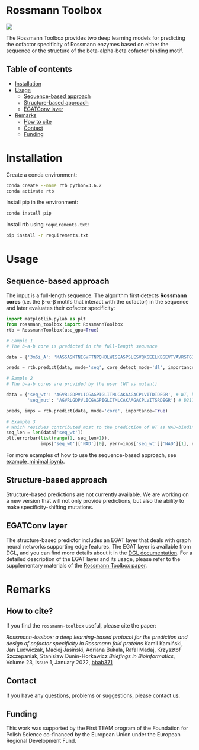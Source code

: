 # Rossmann Toolbox

<img src="https://github.com/labstructbioinf/rossmann-toolbox/blob/main/logo.png" align="center">

The Rossmann Toolbox provides two deep learning models for predicting the cofactor specificity of Rossmann enzymes based on either the sequence or the structure of the beta-alpha-beta cofactor binding motif.

## Table of contents
* [ Installation ](#Installation)
* [ Usage ](#Usage)
    + [Sequence-based approach](#sequence-based-approach)
    + [Structure-based approach](#structure-based-approach)
    + [EGATConv layer](#EGATConv-layer)
* [ Remarks ](#Remarks)
    + [How to cite](#how-to-cite)
    + [Contact](#contact)
    + [Funding](#funding)

# Installation

Create a conda environment:
```bash
conda create --name rtb python=3.6.2
conda activate rtb
```

Install pip in the environment:
```bash
conda install pip
```

Install rtb using `requirements.txt`:
```bash
pip install -r requirements.txt
```

# Usage

## Sequence-based approach
The input is a full-length sequence. The algorithm first detects <b>Rossmann cores</b> (i.e. the β-α-β motifs that interact with the cofactor) in the sequence and later evaluates their cofactor specificity:
```python
import matplotlib.pylab as plt
from rossmann_toolbox import RossmannToolbox
rtb = RossmannToolbox(use_gpu=True)

# Eample 1
# The b-a-b core is predicted in the full-length sequence

data = {'3m6i_A': 'MASSASKTNIGVFTNPQHDLWISEASPSLESVQKGEELKEGEVTVAVRSTGICGSDVHFWKHGCIGPMIVECDHVLGHESAGEVIAVHPSVKSIKVGDRVAIEPQVICNACEPCLTGRYNGCERVDFLSTPPVPGLLRRYVNHPAVWCHKIGNMSYENGAMLEPLSVALAGLQRAGVRLGDPVLICGAGPIGLITMLCAKAAGACPLVITDIDEGRLKFAKEICPEVVTHKVERLSAEESAKKIVESFGGIEPAVALECTGVESSIAAAIWAVKFGGKVFVIGVGKNEIQIPFMRASVREVDLQFQYRYCNTWPRAIRLVENGLVDLTRLVTHRFPLEDALKAFETASDPKTGAIKVQIQSLE'}

preds = rtb.predict(data, mode='seq', core_detect_mode='dl', importance=False)

# Eample 2
# The b-a-b cores are provided by the user (WT vs mutant)

data = {'seq_wt': 'AGVRLGDPVLICGAGPIGLITMLCAKAAGACPLVITDIDEGR', # WT, binds NAD
        'seq_mut': 'AGVRLGDPVLICGAGPIGLITMLCAKAAGACPLVITSRDEGR'} # D211S, I212R mutant, binds NADP

preds, imps = rtb.predict(data, mode='core', importance=True)

# Example 3
# Which residues contributed most to the prediction of WT as NAD-binding?
seq_len = len(data['seq_wt'])
plt.errorbar(list(range(1, seq_len+1)),
             imps['seq_wt']['NAD'][0], yerr=imps['seq_wt']['NAD'][1], ecolor='grey')

```

For more examples of how to use the sequence-based approach, see [example_minimal.ipynb](https://github.com/labstructbioinf/rossmann-toolbox/blob/main/examples/example_minimal.ipynb).

## Structure-based approach
Structure-based predictions are not currently available. We are working on a new version that will not only provide predictions, but also the ability to make specificity-shifting mutations.

## EGATConv layer

The structure-based predictor includes an EGAT layer that deals with graph neural networks supporting edge features. The EGAT layer is available from DGL, and you can find more details about it in the [DGL documentation](https://docs.dgl.ai/en/0.8.x/generated/dgl.nn.pytorch.conv.EGATConv.html). For a detailed description of the EGAT layer and its usage, please refer to the supplementary materials of the [Rossmann Toolbox paper](https://academic.oup.com/bib/article/23/1/bbab371/6375059).

# Remarks
## How to cite?
If you find the `rossmann-toolbox` useful, please cite the paper:

*Rossmann-toolbox: a deep learning-based protocol for the prediction and design of cofactor specificity in Rossmann fold proteins*
Kamil Kamiński, Jan Ludwiczak, Maciej Jasiński, Adriana Bukala, Rafal Madaj, Krzysztof Szczepaniak, Stanisław Dunin-Horkawicz
*Briefings in Bioinformatics*, Volume 23, Issue 1, January 2022, [bbab371](https://doi.org/10.1093/bib/bbab371)

## Contact
If you have any questions, problems or suggestions, please contact [us](https://ibe.biol.uw.edu.pl/en/835-2/research-groups/laboratory-of-structural-bioinformatics/).

## Funding
This work was supported by the First TEAM program of the Foundation for Polish Science co-financed by the European Union under the European Regional Development Fund.
